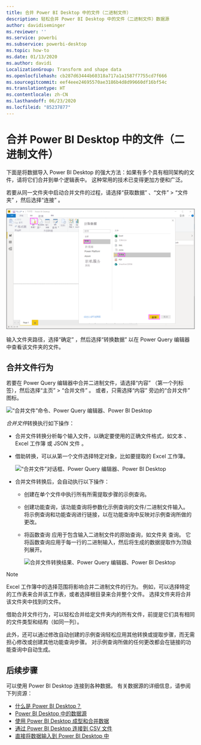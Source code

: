 ```yaml
---
title: 合并 Power BI Desktop 中的文件（二进制文件）
description: 轻松合并 Power BI Desktop 中的文件（二进制文件）数据源
author: davidiseminger
ms.reviewer: ''
ms.service: powerbi
ms.subservice: powerbi-desktop
ms.topic: how-to
ms.date: 01/13/2020
ms.author: davidi
LocalizationGroup: Transform and shape data
ms.openlocfilehash: cb287d63444b60318a717a1a1587f7755cd7f666
ms.sourcegitcommit: eef4eee24695570ae3186b4d8d99660df16bf54c
ms.translationtype: HT
ms.contentlocale: zh-CN
ms.lasthandoff: 06/23/2020
ms.locfileid: "85237877"
---
```

# <a name="combine-files-binaries-in-power-bi-desktop"></a>合并 Power BI Desktop 中的文件（二进制文件）

下面是将数据导入 Power BI Desktop  的强大方法：如果有多个具有相同架构的文件，请将它们合并到单个逻辑表中。 这种常用的技术已变得更加方便和广泛。

若要从同一文件夹中启动合并文件的过程，请选择“获取数据”  、“文件”   > “文件夹”  ，然后选择“连接”  。

![连接到文件夹文件、“获取数据”对话框、Power BI Desktop](media/desktop-combine-binaries/combine-binaries_1.png)

输入文件夹路径，选择“确定”  ，然后选择“转换数据”  以在 Power Query 编辑器中查看该文件夹的文件。

## <a name="combine-files-behavior"></a>合并文件行为

若要在 Power Query 编辑器中合并二进制文件，请选择“内容”  （第一个列标签），然后选择“主页”   > “合并文件”  。 或者，只需选择“内容”  旁边的“合并文件”  图标。

![“合并文件”命令、Power Query 编辑器、Power BI Desktop](media/desktop-combine-binaries/combine-binaries_2a.png)

*合并文件*转换执行如下操作：

* 合并文件转换分析每个输入文件，以确定要使用的正确文件格式，如文本  、Excel 工作簿  或 JSON 文件  。
* 借助转换，可以从第一个文件选择特定对象，比如要提取的 Excel 工作簿。
  
  ![“合并文件”对话框、Power Query 编辑器、Power BI Desktop](media/desktop-combine-binaries/combine-binaries_3.png)
* 合并文件转换后，会自动执行以下操作：
  
  * 创建在单个文件中执行所有所需提取步骤的示例查询。
  * 创建功能查询，该功能查询将参数化示例查询的文件/二进制文件输入。   将示例查询和功能查询进行链接，以在功能查询中反映对示例查询所做的更改。
  * 将函数查询  应用于包含输入二进制文件的原始查询，如文件夹  查询。 它将函数查询应用于每一行的二进制输入，然后将生成的数据提取作为顶级列展开。

    ![合并文件转换结果、Power Query 编辑器、Power BI Desktop](media/desktop-combine-binaries/combine-binaries_4.png)

> [!NOTE]
> Excel 工作簿中的选择范围将影响合并二进制文件的行为。 例如，可以选择特定的工作表来合并该工作表，或者选择根目录来合并整个文件。 选择文件夹将合并该文件夹中找到的文件。 

借助合并文件行为，可以轻松合并给定文件夹内的所有文件，前提是它们具有相同的文件类型和结构（如同一列）。

此外，还可以通过修改自动创建的示例查询轻松应用其他转换或提取步骤，而无需担心修改或创建其他功能查询步骤。 对示例查询所做的任何更改都会在链接的功能查询中自动生成。

## <a name="next-steps"></a>后续步骤

可以使用 Power BI Desktop 连接到各种数据。 有关数据源的详细信息，请参阅下列资源：

* [什么是 Power BI Desktop？](../fundamentals/desktop-what-is-desktop.md)
* [Power BI Desktop 中的数据源](../connect-data/desktop-data-sources.md)
* [使用 Power BI Desktop 成型和合并数据](../connect-data/desktop-shape-and-combine-data.md)
* [通过 Power BI Desktop 连接到 CSV 文件](../connect-data/desktop-connect-csv.md)
* [直接将数据输入到 Power BI Desktop 中](../connect-data/desktop-enter-data-directly-into-desktop.md)

